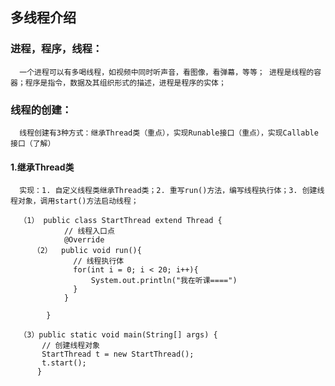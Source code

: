 ## 多线程介绍

### 进程，程序，线程：

      一个进程可以有多喝线程，如视频中同时听声音，看图像，看弹幕，等等； 进程是线程的容器；程序是指令，数据及其组织形式的描述，进程是程序的实体；

### 线程的创建：

      线程创建有3种方式：继承Thread类（重点），实现Runable接口（重点），实现Callable接口（了解）
      
#### 1.继承Thread类

      实现：1. 自定义线程类继承Thread类；2. 重写run()方法，编写线程执行体；3. 创建线程对象，调用start()方法启动线程；
      
      （1） public class StartThread extend Thread {
                // 线程入口点
                @Override
         （2）  public void run(){
                  // 线程执行体
                  for(int i = 0; i < 20; i++){
                      System.out.println("我在听课====")
                  }
                }
            
            }
            
      （3）public static void main(String[] args) {
           // 创建线程对象
           StartThread t = new StartThread();
           t.start();
          } 
     
